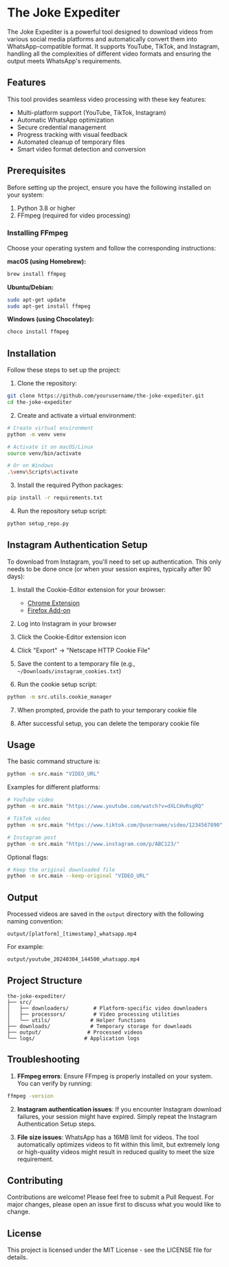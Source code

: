 # The Joke Expediter

The Joke Expediter is a powerful tool designed to download videos from various social media platforms and automatically convert them into WhatsApp-compatible format. It supports YouTube, TikTok, and Instagram, handling all the complexities of different video formats and ensuring the output meets WhatsApp's requirements.

## Features

This tool provides seamless video processing with these key features:
- Multi-platform support (YouTube, TikTok, Instagram)
- Automatic WhatsApp optimization
- Secure credential management
- Progress tracking with visual feedback
- Automated cleanup of temporary files
- Smart video format detection and conversion

## Prerequisites

Before setting up the project, ensure you have the following installed on your system:

1. Python 3.8 or higher
2. FFmpeg (required for video processing)

### Installing FFmpeg

Choose your operating system and follow the corresponding instructions:

**macOS (using Homebrew):**
```bash
brew install ffmpeg
```

**Ubuntu/Debian:**
```bash
sudo apt-get update
sudo apt-get install ffmpeg
```

**Windows (using Chocolatey):**
```bash
choco install ffmpeg
```

## Installation

Follow these steps to set up the project:

1. Clone the repository:
```bash
git clone https://github.com/yourusername/the-joke-expediter.git
cd the-joke-expediter
```

2. Create and activate a virtual environment:
```bash
# Create virtual environment
python -m venv venv

# Activate it on macOS/Linux
source venv/bin/activate

# Or on Windows
.\venv\Scripts\activate
```

3. Install the required Python packages:
```bash
pip install -r requirements.txt
```

4. Run the repository setup script:
```bash
python setup_repo.py
```

## Instagram Authentication Setup

To download from Instagram, you'll need to set up authentication. This only needs to be done once (or when your session expires, typically after 90 days):

1. Install the Cookie-Editor extension for your browser:
   - [Chrome Extension](https://chrome.google.com/webstore/detail/cookie-editor/hlkenndednhfkekhgcdicdfddnkalmdm)
   - [Firefox Add-on](https://addons.mozilla.org/en-US/firefox/addon/cookie-editor/)

2. Log into Instagram in your browser

3. Click the Cookie-Editor extension icon

4. Click "Export" -> "Netscape HTTP Cookie File"

5. Save the content to a temporary file (e.g., `~/Downloads/instagram_cookies.txt`)

6. Run the cookie setup script:
```bash
python -m src.utils.cookie_manager
```

7. When prompted, provide the path to your temporary cookie file

8. After successful setup, you can delete the temporary cookie file

## Usage

The basic command structure is:
```bash
python -m src.main "VIDEO_URL"
```

Examples for different platforms:
```bash
# YouTube video
python -m src.main "https://www.youtube.com/watch?v=dXLCHvRsgRQ"

# TikTok video
python -m src.main "https://www.tiktok.com/@username/video/1234567890"

# Instagram post
python -m src.main "https://www.instagram.com/p/ABC123/"
```

Optional flags:
```bash
# Keep the original downloaded file
python -m src.main --keep-original "VIDEO_URL"
```

## Output

Processed videos are saved in the `output` directory with the following naming convention:
```
output/[platform]_[timestamp]_whatsapp.mp4
```

For example:
```
output/youtube_20240304_144500_whatsapp.mp4
```

## Project Structure

```
the-joke-expediter/
├── src/
│   ├── downloaders/        # Platform-specific video downloaders
│   ├── processors/         # Video processing utilities
│   └── utils/             # Helper functions
├── downloads/             # Temporary storage for downloads
├── output/               # Processed videos
└── logs/                # Application logs
```

## Troubleshooting

1. **FFmpeg errors**: Ensure FFmpeg is properly installed on your system. You can verify by running:
```bash
ffmpeg -version
```

2. **Instagram authentication issues**: If you encounter Instagram download failures, your session might have expired. Simply repeat the Instagram Authentication Setup steps.

3. **File size issues**: WhatsApp has a 16MB limit for videos. The tool automatically optimizes videos to fit within this limit, but extremely long or high-quality videos might result in reduced quality to meet the size requirement.

## Contributing

Contributions are welcome! Please feel free to submit a Pull Request. For major changes, please open an issue first to discuss what you would like to change.

## License

This project is licensed under the MIT License - see the LICENSE file for details.